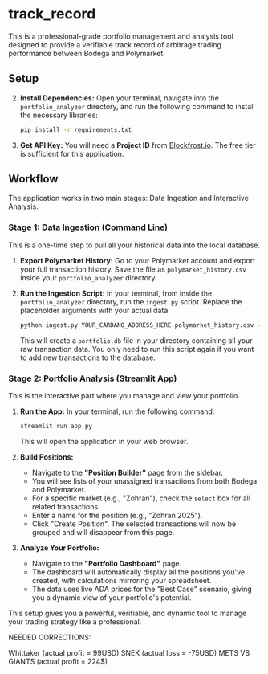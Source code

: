 # track_record

This is a professional-grade portfolio management and analysis tool designed to provide a verifiable track record of arbitrage trading performance between Bodega and Polymarket.

## Setup
2.  **Install Dependencies:**
    Open your terminal, navigate into the `portfolio_analyzer` directory, and run the following command to install the necessary libraries:
    ```bash
    pip install -r requirements.txt
    ```

3.  **Get API Key:**
    You will need a **Project ID** from [Blockfrost.io](https://blockfrost.io/). The free tier is sufficient for this application.

## Workflow

The application works in two main stages: Data Ingestion and Interactive Analysis.

### Stage 1: Data Ingestion (Command Line)

This is a one-time step to pull all your historical data into the local database.

1.  **Export Polymarket History:**
    Go to your Polymarket account and export your full transaction history. Save the file as `polymarket_history.csv` inside your `portfolio_analyzer` directory.

2.  **Run the Ingestion Script:**
    In your terminal, from inside the `portfolio_analyzer` directory, run the `ingest.py` script. Replace the placeholder arguments with your actual data.

    ```bash
    python ingest.py YOUR_CARDANO_ADDRESS_HERE polymarket_history.csv --blockfrost_key YOUR_BLOCKFROST_KEY_HERE
    ```

    This will create a `portfolio.db` file in your directory containing all your raw transaction data. You only need to run this script again if you want to add new transactions to the database.

### Stage 2: Portfolio Analysis (Streamlit App)

This is the interactive part where you manage and view your portfolio.

1.  **Run the App:**
    In your terminal, run the following command:
    ```bash
    streamlit run app.py
    ```
    This will open the application in your web browser.

2.  **Build Positions:**
    *   Navigate to the **"Position Builder"** page from the sidebar.
    *   You will see lists of your unassigned transactions from both Bodega and Polymarket.
    *   For a specific market (e.g., "Zohran"), check the `select` box for all related transactions.
    *   Enter a name for the position (e.g., "Zohran 2025").
    *   Click "Create Position". The selected transactions will now be grouped and will disappear from this page.

3.  **Analyze Your Portfolio:**
    *   Navigate to the **"Portfolio Dashboard"** page.
    *   The dashboard will automatically display all the positions you've created, with calculations mirroring your spreadsheet.
    *   The data uses live ADA prices for the "Best Case" scenario, giving you a dynamic view of your portfolio's potential.

This setup gives you a powerful, verifiable, and dynamic tool to manage your trading strategy like a professional.


NEEDED CORRECTIONS:

Whittaker (actual profit = 99USD)
SNEK (actual loss = -75USD)
METS VS GIANTS (actual profit = 224$)